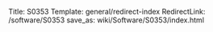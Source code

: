 Title: S0353
Template: general/redirect-index
RedirectLink: /software/S0353
save_as: wiki/Software/S0353/index.html